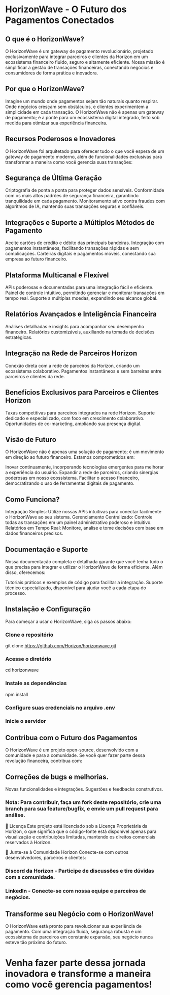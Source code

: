 # HorizonWave - O Futuro dos Pagamentos Conectados

## O que é o HorizonWave?
O HorizonWave é um gateway de pagamento revolucionário, projetado exclusivamente para integrar parceiros e clientes da Horizon em um ecossistema financeiro fluido, seguro e altamente eficiente. Nossa missão é simplificar a gestão de transações financeiras, conectando negócios e consumidores de forma prática e inovadora.

## Por que o HorizonWave?
Imagine um mundo onde pagamentos sejam tão naturais quanto respirar. Onde negócios cresçam sem obstáculos, e clientes experimentem a simplicidade em cada transação. O HorizonWave não é apenas um gateway de pagamento; é a ponte para um ecossistema digital integrado, feito sob medida para otimizar sua experiência financeira.

## Recursos Poderosos e Inovadores
O HorizonWave foi arquitetado para oferecer tudo o que você espera de um gateway de pagamento moderno, além de funcionalidades exclusivas para transformar a maneira como você gerencia suas transações:

## Segurança de Última Geração
Criptografia de ponta a ponta para proteger dados sensíveis.
Conformidade com os mais altos padrões de segurança financeira, garantindo tranquilidade em cada pagamento.
Monitoramento ativo contra fraudes com algoritmos de IA, mantendo suas transações seguras e confiáveis.
## Integrações e Suporte a Múltiplos Métodos de Pagamento
Aceite cartões de crédito e débito das principais bandeiras.
Integração com pagamentos instantâneos, facilitando transações rápidas e sem complicações.
Carteiras digitais e pagamentos móveis, conectando sua empresa ao futuro financeiro.
## Plataforma Multicanal e Flexível
APIs poderosas e documentadas para uma integração fácil e eficiente.
Painel de controle intuitivo, permitindo gerenciar e monitorar transações em tempo real.
Suporte a múltiplas moedas, expandindo seu alcance global.
## Relatórios Avançados e Inteligência Financeira
Análises detalhadas e insights para acompanhar seu desempenho financeiro.
Relatórios customizáveis, auxiliando na tomada de decisões estratégicas.
## Integração na Rede de Parceiros Horizon
Conexão direta com a rede de parceiros da Horizon, criando um ecossistema colaborativo.
Pagamentos instantâneos e sem barreiras entre parceiros e clientes da rede.
## Benefícios Exclusivos para Parceiros e Clientes Horizon
Taxas competitivas para parceiros integrados na rede Horizon.
Suporte dedicado e especializado, com foco em crescimento colaborativo.
Oportunidades de co-marketing, ampliando sua presença digital.
## Visão de Futuro
O HorizonWave não é apenas uma solução de pagamento; é um movimento em direção ao futuro financeiro. Estamos comprometidos em:

Inovar continuamente, incorporando tecnologias emergentes para melhorar a experiência do usuário.
Expandir a rede de parceiros, criando sinergias poderosas em nosso ecossistema.
Facilitar o acesso financeiro, democratizando o uso de ferramentas digitais de pagamento.
## Como Funciona?
Integração Simples: Utilize nossas APIs intuitivas para conectar facilmente o HorizonWave ao seu sistema.
Gerenciamento Centralizado: Controle todas as transações em um painel administrativo poderoso e intuitivo.
Relatórios em Tempo Real: Monitore, analise e tome decisões com base em dados financeiros precisos.
## Documentação e Suporte
Nossa documentação completa e detalhada garante que você tenha tudo o que precisa para integrar e utilizar o HorizonWave de forma eficiente. Além disso, oferecemos:

Tutoriais práticos e exemplos de código para facilitar a integração.
Suporte técnico especializado, disponível para ajudar você a cada etapa do processo.
## Instalação e Configuração
Para começar a usar o HorizonWave, siga os passos abaixo:

### Clone o repositório
git clone https://github.com/Horizon/horizonwave.git

### Acesse o diretório
cd horizonwave

### Instale as dependências
npm install

### Configure suas credenciais no arquivo .env

### Inicie o servidor

## Contribua com o Futuro dos Pagamentos
O HorizonWave é um projeto open-source, desenvolvido com a comunidade e para a comunidade. Se você quer fazer parte dessa revolução financeira, contribua com:

## Correções de bugs e melhorias.
Novas funcionalidades e integrações.
Sugestões e feedbacks construtivos.
### Nota: Para contribuir, faça um fork deste repositório, crie uma branch para sua feature/bugfix, e envie um pull request para análise.

📄 Licença
Este projeto está licenciado sob a Licença Proprietária da Horizon, o que significa que o código-fonte está disponível apenas para visualização e contribuições limitadas, mantendo os direitos comerciais reservados à Horizon.

👥 Junte-se à Comunidade Horizon
Conecte-se com outros desenvolvedores, parceiros e clientes:

### Discord da Horizon - Participe de discussões e tire dúvidas com a comunidade.
### LinkedIn - Conecte-se com nossa equipe e parceiros de negócios.

## Transforme seu Negócio com o HorizonWave!
O HorizonWave está pronto para revolucionar sua experiência de pagamento. Com uma integração fluida, segurança robusta e um ecossistema de parceiros em constante expansão, seu negócio nunca esteve tão próximo do futuro.

# Venha fazer parte dessa jornada inovadora e transforme a maneira como você gerencia pagamentos!
